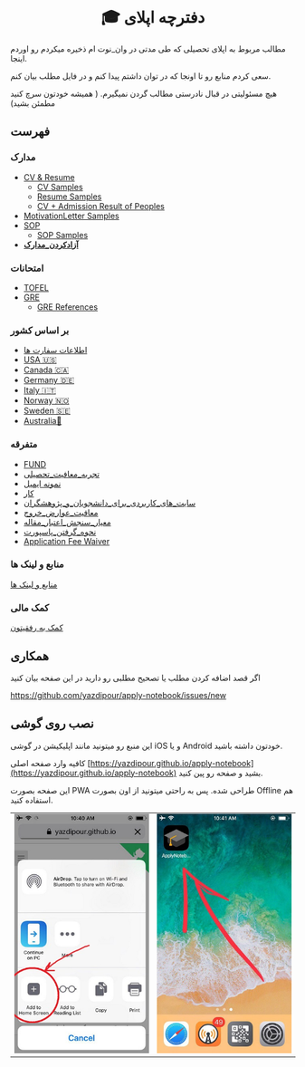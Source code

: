 ﻿<h1 align="center"> 🎓 دفترچه اپلای </h1>

مطالب مربوط به اپلای تحصیلی که طی مدتی در وان_نوت ام ذخیره میکردم رو اوردم اینجا.

سعی کردم منابع رو تا اونجا که در توان داشتم پیدا کنم و در فایل مطلب بیان کنم.

هیچ مسئولیتی در قبال نادرستی مطالب گردن نمیگیرم. ( همیشه خودتون سرچ کنید مطمئن بشید)

## فهرست

### مدارک

* [CV & Resume](Documents/RESUME.md)
    * [CV Samples](https://github.com/yazdipour/apply-notebook/tree/master/Documents/CV_Sample)
    * [Resume Samples](https://github.com/yazdipour/apply-notebook/tree/master/Documents/Resume_Sample)
    * [CV + Admission Result of Peoples](https://github.com/yazdipour/apply-notebook/tree/master/Documents/Profiles)
* [MotivationLetter Samples](https://github.com/yazdipour/apply-notebook/tree/master/Documents/MotivationLetter)
* [SOP](Documents/SOP.md)
    * [SOP Samples](https://github.com/yazdipour/apply-notebook/tree/master/Documents/SOP_Sample)
* [**آزادکردن_مدارک**](Documents/آزادکردن_مدارک.md)

### امتحانات

* [TOFEL](Exams/TOFEL.md)
* [GRE](Exams/GRE.md)
    * [GRE References](https://github.com/yazdipour/apply-notebook/tree/master/Exams)

### بر اساس کشور

* [اطلاعات سفارت ها](_/EmbassyInfo.md)
* [USA 🇺🇸](Countries/USA/README.md)
* [Canada 🇨🇦](Countries/Canada/README.md)
* [Germany 🇩🇪](Countries/Germany/README.md)
* [Italy 🇮🇹](Countries/Italy/README.md)
* [Norway 🇳🇴](Countries/Norway/README.md)
* [Sweden 🇸🇪](Countries/Sweden/README.md)
* [Australia🦘](Countries/Australia/README.md)

### متفرقه

* [FUND](_/FUND_SITES.md)
* [تجربه_معافیت_تحصیلی](https://github.com/yazdipour/apply-notebook/raw/master/_/تجربه_معافیت_تحصیلی.png)
* [نمونه ایمیل](_/Mail.md)
* [کار](_/Job_Fund.md)
* [سایت_های_کاربردی_برای_دانشجویان_و_پژوهشگران](_/سایت_های_کاربردی_برای_دانشجویان_و_پژوهشگران.md)
* [معافیت_عوارض_خروج](_/معافیت_عوارض_خروج.md)
* [معیار_سنجش_اعتبار_مقاله](_/معیار_سنجش_اعتبار_مقاله.md)
* [نحوه_گرفتن_پاسپورت](_/نحوه_گرفتن_پاسپورت.md)
* [Application Fee Waiver](_/fee_waiver.md)

### منابع و لینک ها

[منابع و لینک ها](_/ref.md)

### کمک مالی

[کمک به رفقیتون](https://yazdipour.github.io/donate/)

## همکاری

اگر قصد اضافه کردن مطلب یا تصحیح مطلبی رو دارید در این صفحه بیان کنید

https://github.com/yazdipour/apply-notebook/issues/new

## نصب روی گوشی

این منبع رو میتونید مانند اپلیکیشن در گوشی iOS و یا Android خودتون داشته باشید.

کافیه وارد صفحه اصلی [https://yazdipour.github.io/apply-notebook](https://yazdipour.github.io/apply-notebook) بشید و صفحه رو پین کنید.

این صفحه بصورت PWA طراحی شده. پس به راحتی میتونید از اون بصورت Offline هم استفاده کنید.

| ||
|-|-|
|![pwa ios](./assets/ios2.jpg) | ![pwa ios](./assets/ios1.jpg)
